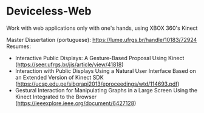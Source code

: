 # Deviceless-Web
Work with web applications only with one's hands, using XBOX 360's Kinect

Master Dissertation (portuguese): https://lume.ufrgs.br/handle/10183/72924
Resumes: 
* Interactive Public Displays: A Gesture-Based Proposal Using Kinect (https://seer.ufrgs.br/jis/article/view/41818)
* Interaction with Public Displays Using a Natural User Interface Based on an Extended Version of Kinect SDK (https://ucsp.edu.pe/sibgrapi2013/eproceedings/wtd/114693.pdf)
* Gestural Interaction for Manipulating Graphs in a Large Screen Using the Kinect Integrated to the Browser (https://ieeexplore.ieee.org/document/6427128)
